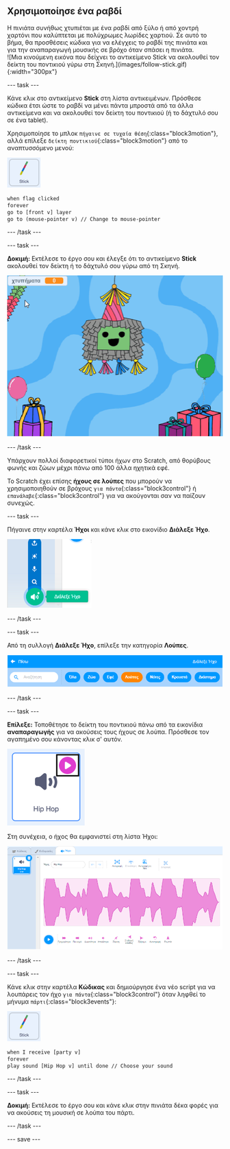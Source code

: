 ## Χρησιμοποίησε ένα ραβδί

<div style="display: flex; flex-wrap: wrap">
<div style="flex-basis: 200px; flex-grow: 1; margin-right: 15px;">
Η πινιάτα συνήθως χτυπιέται με ένα ραβδί από ξύλο ή από χοντρή χαρτόνι που καλύπτεται με πολύχρωμες λωρίδες χαρτιού. Σε αυτό το βήμα, θα προσθέσεις κώδικα για να ελέγχεις το ραβδί της πινιάτα και για την αναπαραγωγή μουσικής σε βρόχο όταν σπάσει η πινιάτα. 
</div>
<div>
![Μια κινούμενη εικόνα που δείχνει το αντικείμενο Stick να ακολουθεί τον δείκτη του ποντικιού γύρω στη Σκηνή.](images/follow-stick.gif){:width="300px"}
</div>
</div>

--- task ---

Κάνε κλικ στο αντικείμενο **Stick** στη λίστα αντικειμένων. Πρόσθεσε κώδικα έτσι ώστε το ραβδί να μένει πάντα μπροστά από τα άλλα αντικείμενα και να ακολουθεί τον δείκτη του ποντικιού (ή το δάχτυλό σου σε ένα tablet).

Χρησιμοποίησε το μπλοκ `πήγαινε σε τυχαία θέση`{:class="block3motion"}, αλλά επίλεξε `δείκτη ποντικιού`{:class="block3motion"} από το αναπτυσσόμενο μενού:

![Το εικονίδιο του αντικειμένου Stick](images/stick-sprite.png)

```blocks3
when flag clicked
forever
go to [front v] layer
go to (mouse-pointer v) // Change to mouse-pointer
```

--- /task ---

--- task ---

**Δοκιμή:** Εκτέλεσε το έργο σου και έλεγξε ότι το αντικείμενο **Stick** ακολουθεί τον δείκτη ή το δάχτυλό σου γύρω από τη Σκηνή.

![Μια κινούμενη εικόνα που δείχνει το αντικείμενο Stick να ακολουθεί τον δείκτη του ποντικιού γύρω στη Σκηνή.](images/follow-stick.gif)

--- /task ---

Υπάρχουν πολλοί διαφορετικοί τύποι ήχων στο Scratch, από θορύβους φωνής και ζώων μέχρι πάνω από 100 άλλα ηχητικά εφέ.

Το Scratch έχει επίσης **ήχους σε λούπες** που μπορούν να χρησιμοποιηθούν σε βρόχους `για πάντα`{:class="block3control"} ή `επανάλαβε`{:class="block3control"} για να ακούγονται σαν να παίζουν συνεχώς.

--- task ---

Πήγαινε στην καρτέλα **Ήχοι** και κάνε κλικ στο εικονίδιο **Διάλεξε Ήχο**.

![Το εικονίδιο Διάλεξε Ήχο με το αναδυόμενο μενού ήχων. Όταν επιλεγεί, το εικονίδιο επιλογής ήχου είναι ένα λευκό ηχείο σε έναν πράσινο κύκλο.](images/sound-icon.png)

--- /task ---

--- task ---

Από τη συλλογή **Διάλεξε Ήχο**, επίλεξε την κατηγορία **Λούπες**.

![Έχει επιλεγεί η συλλογή Ήχων με την κατηγορία 'Λούπες' τονισμένη με πορτοκαλί χρώμα για να ξεχωρίζει. Οι υπόλοιπες κατηγορίες είναι μπλε.](images/loops-category.png)

--- /task ---

--- task ---

**Επίλεξε:** Τοποθέτησε το δείκτη του ποντικιού πάνω από τα εικονίδια **αναπαραγωγής** για να ακούσεις τους ήχους σε λούπα. Πρόσθεσε τον αγαπημένο σου κάνοντας κλικ σ' αυτόν.

![Ο ήχος "Hip hop" με το εικονίδιο αναπαραγωγής τονισμένο στην επάνω δεξιά γωνία του εικονιδίου ήχου.](images/play-icon.png)

Στη συνέχεια, ο ήχος θα εμφανιστεί στη λίστα Ήχοι:

![Ο ήχος "Hip hop" στη λίστα Ήχων στην καρτέλα Ήχοι.](images/added-sound.png)

--- /task ---

--- task ---

Κάνε κλικ στην καρτέλα **Κώδικας** και δημιούργησε ένα νέο script για να λουπάρεις τον ήχο `για πάντα`{:class="block3control"} όταν ληφθεί το μήνυμα `πάρτι`{:class="block3events"}:

![Το εικονίδιο του αντικειμένου Stick.](images/stick-sprite.png)

```blocks3
when I receive [party v]
forever
play sound [Hip Hop v] until done // Choose your sound
```

--- /task ---

--- task ---

**Δοκιμή:** Εκτέλεσε το έργο σου και κάνε κλικ στην πινιάτα δέκα φορές για να ακούσεις τη μουσική σε λούπα του πάρτι.

--- /task ---

--- save ---
